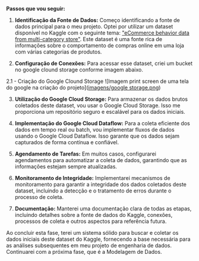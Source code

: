 **Passos que vou seguir:**

1. **Identificação da Fonte de Dados:** Começo identificando a fonte de dados principal para o meu projeto. Optei por utilizar um dataset disponível no Kaggle com o seguinte tema: ["eCommerce behavior data from multi-category store"](https://www.kaggle.com/datasets/mkechinov/ecommerce-behavior-data-from-multi-category-store). Este dataset é uma fonte rica de informações sobre o comportamento de compras online em uma loja com várias categorias de produtos.

2. **Configuração de Conexões:** Para acessar esse dataset, criei um bucket no google clound storage conforme imagem abaixo. 

2.1 - Criação do Google Clound Storage
![Imagem print screen de uma tela do google na criação do projeto]([imagens/google storage.png](https://github.com/pitarac/mvp-sprint-eng-de-dados/blob/main/imagens/google%20storage.png))



3. **Utilização do Google Cloud Storage:** Para armazenar os dados brutos coletados deste dataset, vou usar o Google Cloud Storage. Isso me proporciona um repositório seguro e escalável para os dados iniciais.

4. **Implementação do Google Cloud Dataflow:** Para a coleta eficiente dos dados em tempo real ou batch, vou implementar fluxos de dados usando o Google Cloud Dataflow. Isso garante que os dados sejam capturados de forma contínua e confiável.

5. **Agendamento de Tarefas:** Em muitos casos, configurarei agendamentos para automatizar a coleta de dados, garantindo que as informações estejam sempre atualizadas.

6. **Monitoramento de Integridade:** Implementarei mecanismos de monitoramento para garantir a integridade dos dados coletados deste dataset, incluindo a detecção e o tratamento de erros durante o processo de coleta.

7. **Documentação:** Manterei uma documentação clara de todas as etapas, incluindo detalhes sobre a fonte de dados do Kaggle, conexões, processos de coleta e outros aspectos para referência futura.

Ao concluir esta fase, terei um sistema sólido para buscar e coletar os dados iniciais deste dataset do Kaggle, fornecendo a base necessária para as análises subsequentes em meu projeto de engenharia de dados. Continuarei com a próxima fase, que é a Modelagem de Dados.
